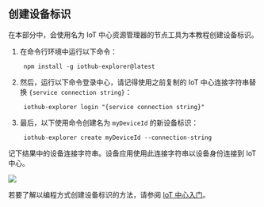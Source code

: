 ## 创建设备标识
在本部分中，会使用名为 IoT 中心资源管理器的节点工具为本教程创建设备标识。

1. 在命令行环境中运行以下命令：
   
        npm install -g iothub-explorer@latest
    
2. 然后，运行以下命令登录中心，请记得使用之前复制的 IoT 中心连接字符串替换 `{service connection string}`：
   
        iothub-explorer login "{service connection string}"
    
3. 最后，以下使用命令创建名为 `myDeviceId` 的新设备标识：
   
        iothub-explorer create myDeviceId --connection-string

记下结果中的设备连接字符串。设备应用使用此连接字符串以设备身份连接到 IoT 中心。

![][img-identity]  


若要了解以编程方式创建设备标识的方法，请参阅 [IoT 中心入门][lnk-getstarted]。

<!-- images and links -->

[img-identity]: ./media/iot-hub-get-started-create-device-identity/devidentity.png

[iot-hub-explorer]: https://github.com/Azure/azure-iot-sdks/tree/master/tools/iothub-explorer

[lnk-getstarted]: /documentation/articles/iot-hub-csharp-csharp-getstarted/

<!---HONumber=Mooncake_1212_2016-->